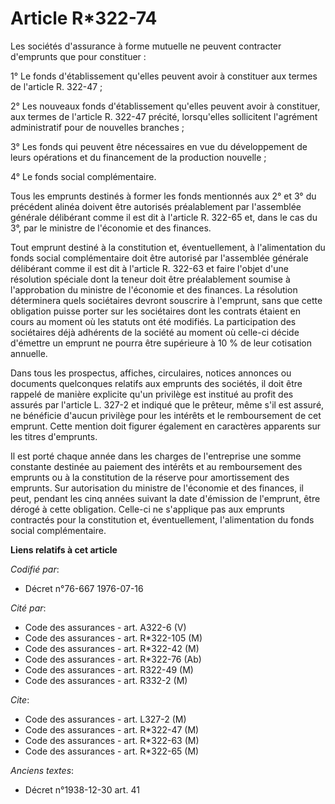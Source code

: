 # Article R*322-74

Les sociétés d'assurance à forme mutuelle ne peuvent contracter d'emprunts que pour constituer :

1° Le fonds d'établissement qu'elles peuvent avoir à constituer aux termes de l'article R. 322-47 ;

2° Les nouveaux fonds d'établissement qu'elles peuvent avoir à constituer, aux termes de l'article R. 322-47 précité,
lorsqu'elles sollicitent l'agrément administratif pour de nouvelles branches ;

3° Les fonds qui peuvent être nécessaires en vue du développement de leurs opérations et du financement de la production
nouvelle ;

4° Le fonds social complémentaire.

Tous les emprunts destinés à former les fonds mentionnés aux 2° et 3° du précédent alinéa doivent être autorisés
préalablement par l'assemblée générale délibérant comme il est dit à l'article R. 322-65 et, dans le cas du 3°, par le
ministre de l'économie et des finances.

Tout emprunt destiné à la constitution et, éventuellement, à l'alimentation du fonds social complémentaire doit être autorisé
par l'assemblée générale délibérant comme il est dit à l'article R. 322-63 et faire l'objet d'une résolution spéciale dont la
teneur doit être préalablement soumise à l'approbation du ministre de l'économie et des finances. La résolution déterminera
quels sociétaires devront souscrire à l'emprunt, sans que cette obligation puisse porter sur les sociétaires dont les
contrats étaient en cours au moment où les statuts ont été modifiés. La participation des sociétaires déjà adhérents de la
société au moment où celle-ci décide d'émettre un emprunt ne pourra être supérieure à 10 % de leur cotisation annuelle.

Dans tous les prospectus, affiches, circulaires, notices annonces ou documents quelconques relatifs aux emprunts des
sociétés, il doit être rappelé de manière explicite qu'un privilège est institué au profit des assurés par l'article L. 327-2
et indiqué que le prêteur, même s'il est assuré, ne bénéficie d'aucun privilège pour les intérêts et le remboursement de cet
emprunt. Cette mention doit figurer également en caractères apparents sur les titres d'emprunts.

Il est porté chaque année dans les charges de l'entreprise une somme constante destinée au paiement des intérêts et au
remboursement des emprunts ou à la constitution de la réserve pour amortissement des emprunts. Sur autorisation du ministre
de l'économie et des finances, il peut, pendant les cinq années suivant la date d'émission de l'emprunt, être dérogé à cette
obligation. Celle-ci ne s'applique pas aux emprunts contractés pour la constitution et, éventuellement, l'alimentation du
fonds social complémentaire.

**Liens relatifs à cet article**

_Codifié par_:

  - Décret n°76-667 1976-07-16

_Cité par_:

  - Code des assurances - art. A322-6 (V)
  - Code des assurances - art. R*322-105 (M)
  - Code des assurances - art. R*322-42 (M)
  - Code des assurances - art. R*322-76 (Ab)
  - Code des assurances - art. R322-49 (M)
  - Code des assurances - art. R332-2 (M)

_Cite_:

  - Code des assurances - art. L327-2 (M)
  - Code des assurances - art. R*322-47 (M)
  - Code des assurances - art. R*322-63 (M)
  - Code des assurances - art. R*322-65 (M)

_Anciens textes_:

  - Décret n°1938-12-30 art. 41
